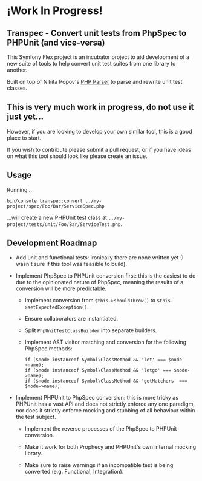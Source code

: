 ¡Work In Progress!
====

Transpec - Convert unit tests from PhpSpec to PHPUnit (and vice-versa)
---

This Symfony Flex project is an incubator project to aid development of a new suite of tools
to help convert unit test suites from one library to another.

Built on top of Nikita Popov's [PHP Parser](https://github.com/nikic/PHP-Parser)
to parse and rewrite unit test classes.

This is very much work in progress, do not use it just yet...
---

However, if you are looking to develop your own similar tool,
this is a good place to start.

If you wish to contribute please submit a pull request,
or if you have ideas on what this tool should look like please create an issue.

Usage
---

Running...

```
bin/console transpec:convert ../my-project/spec/Foo/Bar/ServiceSpec.php
```

...will create a new PHPUnit test class at `../my-project/tests/unit/Foo/Bar/ServiceTest.php`.

Development Roadmap
---

* Add unit and functional tests: ironically there are none written yet
  (I wasn't sure if this tool was feasible to build).

* Implement PhpSpec to PHPUnit conversion first: this is the easiest to do
  due to the opinionated nature of PhpSpec, meaning the results of a conversion
  will be more predictable.

  - Implement conversion from `$this->shouldThrow()` to `$this->setExpectedException()`.

  - Ensure collaborators are instantiated.

  - Split `PhpUnitTestClassBuilder` into separate builders.

  - Implement AST visitor matching and conversion for the following PhpSpec methods:

    ```
    if ($node instanceof Symbol\ClassMethod && 'let' === $node->name);
    if ($node instanceof Symbol\ClassMethod && 'letgo' === $node->name);
    if ($node instanceof Symbol\ClassMethod && 'getMatchers' === $node->name);
    ```

* Implement PHPUnit to PhpSpec conversion: this is more tricky as PHPUnit has
  a vast API and does not strictly enforce any one paradigm, nor does it strictly
  enforce mocking and stubbing of all behaviour within the test subject.

  - Implement the reverse processes of the PhpSpec to PHPUnit conversion.

  - Make it work for both Prophecy and PHPUnit's own internal mocking library.

  - Make sure to raise warnings if an incompatible test is being converted (e.g. Functional, Integration).
